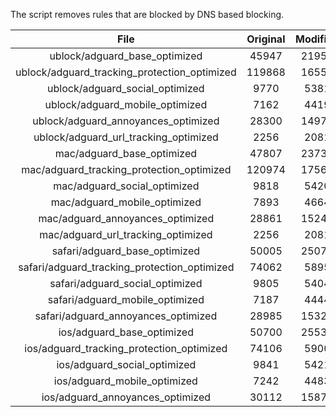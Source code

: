 The script removes rules that are blocked by DNS based blocking.


| File | Original | Modified |
|:----:|:-----:|:-----:|
| ublock/adguard_base_optimized | 45947 | 21959 |
| ublock/adguard_tracking_protection_optimized | 119868 | 16552 |
| ublock/adguard_social_optimized | 9770 | 5381 |
| ublock/adguard_mobile_optimized | 7162 | 4419 |
| ublock/adguard_annoyances_optimized | 28300 | 14979 |
| ublock/adguard_url_tracking_optimized | 2256 | 2081 |
| mac/adguard_base_optimized | 47807 | 23738 |
| mac/adguard_tracking_protection_optimized | 120974 | 17561 |
| mac/adguard_social_optimized | 9818 | 5420 |
| mac/adguard_mobile_optimized | 7893 | 4664 |
| mac/adguard_annoyances_optimized | 28861 | 15247 |
| mac/adguard_url_tracking_optimized | 2256 | 2081 |
| safari/adguard_base_optimized | 50005 | 25070 |
| safari/adguard_tracking_protection_optimized | 74062 | 5895 |
| safari/adguard_social_optimized | 9805 | 5404 |
| safari/adguard_mobile_optimized | 7187 | 4444 |
| safari/adguard_annoyances_optimized | 28985 | 15320 |
| ios/adguard_base_optimized | 50700 | 25534 |
| ios/adguard_tracking_protection_optimized | 74106 | 5900 |
| ios/adguard_social_optimized | 9841 | 5421 |
| ios/adguard_mobile_optimized | 7242 | 4483 |
| ios/adguard_annoyances_optimized | 30112 | 15879 |